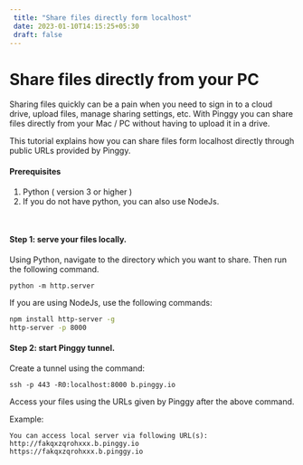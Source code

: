 ```yaml
---
 title: "Share files directly form localhost" 
 date: 2023-01-10T14:15:25+05:30 
 draft: false 
---
```



# Share files directly from your PC

Sharing files quickly can be a pain when you need to sign in to a cloud drive, upload files, manage sharing settings, etc. With Pinggy you can share files directly from your Mac / PC without having to upload it in a drive.

This tutorial explains how you can share files form localhost directly through public URLs provided by Pinggy.

#### Prerequisites

1. Python ( version 3 or higher )
2. If you do not have python, you can also use NodeJs.


<br>

#### Step 1: serve your files locally.

Using Python, navigate to the directory which you want to share. Then run the following command.
```
python -m http.server
```

If you are using NodeJs, use the following commands:
```bash
npm install http-server -g
http-server -p 8000
```


#### Step 2: start Pinggy tunnel.

Create a tunnel using the command:
<br>
```
ssh -p 443 -R0:localhost:8000 b.pinggy.io
```

Access your files using the URLs given by Pinggy after the above command.

Example:
```
You can access local server via following URL(s):
http://fakqxzqrohxxx.b.pinggy.io
https://fakqxzqrohxxx.b.pinggy.io
```